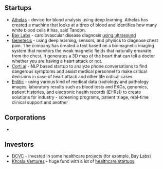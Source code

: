 ## Startups
* [Athelas](http://athelas.com/) - device for blood analysis using deep learning. Athelas has created a machine that looks at a drop of blood and identifies how many white blood cells it has, said Tandon.
* [Bay Labs](https://baylabs.io/) - cardiovascular disease diagnosis [using ultrasound](https://medium.com/@dcvc/deep-learning-for-image-analysis-dcvc-backs-bay-labs-ai-powered-ultrasound-a6a04dbafa03)
* [Genetesis](http://genetesis.com/) - using deep learning, sensors, and physics to diagnose chest pain. The company has created a test based on a biomagnetic imaging system that monitors the weak magnetic fields that naturally emanate from the chest. It generates a 3D map of the heart that can tell a doctor whether you are having a heart attack or not.
* [Corti.ai](http://www.corti.ai/) - NLP based startup to analyze phone conversations to find dangerous symptoms and assist medical personnel to make critical decisions in case of heart attack and other life critical cases.
* [Enlitic](https://www.enlitic.com/) - using various kind of medical data (radiology and pathology images, laboratory results such as blood tests and EKGs, genomics, patient histories, and electronic health records (EHRs)) to create solutions for industry - screening programs, patient triage, real-time clinical support and another

## Corporations
* 

## Investors
* [DCVC](https://www.dcvc.com/) - invested in some healthcare projects (for example, Bay Labs)
* [Khosla Ventures](https://www.khoslaventures.com/) - huge fund with a lot of [healthcare startups](https://www.khoslaventures.com/portfolio/health)
